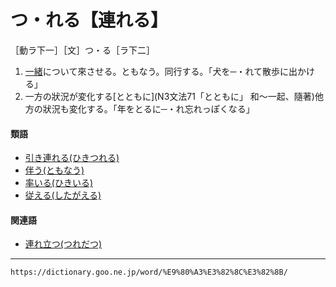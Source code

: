 # つ・れる【連れる】

［動ラ下一］［文］つ・る［ラ下二］
1.  [一緒](いっしょ（一緒）)について來させる。ともなう。同行する。「犬を─・れて散歩に出かける」
2.  一方の狀況が変化する[とともに](N3文法71「とともに」 和～一起、隨著)他方の狀況も変化する。「年をとるに─・れ忘れっぽくなる」    

#### 類語

-   [引き連れる(ひきつれる)](https://dictionary.goo.ne.jp/word/%E5%BC%95%E9%80%A3%E3%82%8C%E3%82%8B/#jn-183813)
-   [伴う(ともなう)](https://dictionary.goo.ne.jp/word/%E4%BC%B4%E3%81%86/#jn-160407)
-   [率いる(ひきいる)](https://dictionary.goo.ne.jp/word/%E7%8E%87%E3%81%84%E3%82%8B/#jn-183641)
-   [従える(したがえる)](https://dictionary.goo.ne.jp/word/%E5%BE%93%E3%81%88%E3%82%8B/#jn-97452)

#### 関連語

-   [連れ立つ(つれだつ)](https://dictionary.goo.ne.jp/word/%E9%80%A3%E7%AB%8B%E3%81%A4/#jn-148771)

---
`https://dictionary.goo.ne.jp/word/%E9%80%A3%E3%82%8C%E3%82%8B/`
